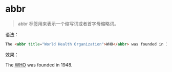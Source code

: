 # abbr

> abbr 标签用来表示一个缩写词或者首字母缩略词。

语法：

```html
The <abbr title="World Health Organization">WHO</abbr> was founded in 1948.
```

效果：

The <abbr title="World Health Organization">WHO</abbr> was founded in 1948.